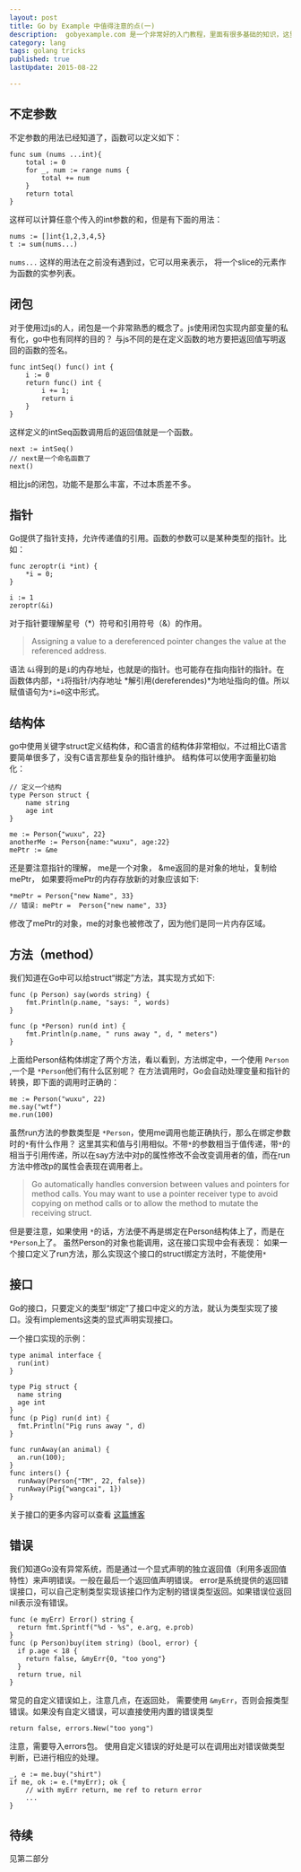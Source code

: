 ```yaml
---
layout: post
title: Go by Example 中值得注意的点(一)
description:  gobyexample.com 是一个非常好的入门教程，里面有很多基础的知识，这里主要记录一些比较有“新意”的点
category: lang
tags: golang tricks
published: true
lastUpdate: 2015-08-22

---
```


## 不定参数 ##
不定参数的用法已经知道了，函数可以定义如下：

```golang
func sum (nums ...int){
	total := 0
	for _, num := range nums {
		total += num
	}
	return total
}
```

这样可以计算任意个传入的int参数的和，但是有下面的用法：

```
nums := []int{1,2,3,4,5}
t := sum(nums...)
```
```nums...``` 这样的用法在之前没有遇到过，它可以用来表示， 将一个slice的元素作为函数的实参列表。

## 闭包 ##
对于使用过js的人，闭包是一个非常熟悉的概念了。js使用闭包实现内部变量的私有化，go中也有同样的目的？
与js不同的是在定义函数的地方要把返回值写明返回的函数的签名。

```golang
func intSeq() func() int {
	i := 0
	return func() int {
		i += 1;
		return i
	}
}
```
这样定义的intSeq函数调用后的返回值就是一个函数。

```golang
next := intSeq()
// next是一个命名函数了
next()
```
相比js的闭包，功能不是那么丰富，不过本质差不多。

## 指针 ##
Go提供了指针支持，允许传递值的引用。函数的参数可以是某种类型的指针。比如：

```golang
func zeroptr(i *int) {
	*i = 0;
}

i := 1
zeroptr(&i)
```
对于指针要理解星号（*）符号和引用符号（&）的作用。

> Assigning a value to a dereferenced pointer changes the value at the referenced address.

语法 ```&i```得到的是```i```的内存地址，也就是i的指针。也可能存在指向指针的指针。在函数体内部，```*i```将指针/内存地址 *解引用(dereferendes)*为地址指向的值。所以赋值语句为```*i=0```这中形式。

## 结构体 ##
go中使用关键字struct定义结构体，和C语言的结构体非常相似，不过相比C语言要简单很多了，没有C语言那些复杂的指针维护。
结构体可以使用字面量初始化：

```golang
// 定义一个结构
type Person struct {
	name string
	age int
}

me := Person{"wuxu", 22}
anotherMe := Person{name:"wuxu", age:22}
mePtr := &me
```
还是要注意指针的理解， me是一个对象， &me返回的是对象的地址，复制给 mePtr， 如果要将mePtr的内存存放新的对象应该如下:

```golang
*mePtr = Person{"new Name", 33}
// 错误: mePtr =  Person{"new name", 33}
```
修改了mePtr的对象，me的对象也被修改了，因为他们是同一片内存区域。

## 方法（method） ##
我们知道在Go中可以给struct“绑定”方法，其实现方式如下:

```golang
func (p Person) say(words string) {
	fmt.Println(p.name, "says: ", words)
}

func (p *Person) run(d int) {
	fmt.Println(p.name, " runs away ", d, " meters")
}
```
上面给Person结构体绑定了两个方法，看以看到，方法绑定中，一个使用 ```Person``` ,一个是 ```*Person```他们有什么区别呢？
在方法调用时，Go会自动处理变量和指针的转换，即下面的调用时正确的：

```
me := Person("wuxu", 22)
me.say("wtf")
me.run(100)
```
虽然run方法的参数类型是 ```*Person```，使用me调用也能正确执行，那么在绑定参数时的```*```有什么作用？ 这里其实和值与引用相似。不带```*```的参数相当于值传递，带```*```的相当于引用传递，所以在say方法中对p的属性修改不会改变调用者的值，而在run方法中修改p的属性会表现在调用者上。

> Go automatically handles conversion between values and pointers for method calls. You may want to use a pointer receiver type to avoid copying on method calls or to allow the method to mutate the receiving struct.

但是要注意，如果使用 ```*```的话，方法便不再是绑定在Person结构体上了，而是在```*Person```上了。
虽然Person的对象也能调用，这在接口实现中会有表现： 如果一个接口定义了run方法，那么实现这个接口的struct绑定方法时，不能使用```*```
## 接口 ##
Go的接口，只要定义的类型“绑定”了接口中定义的方法，就认为类型实现了接口。没有implements这类的显式声明实现接口。

一个接口实现的示例：

```golang
type animal interface {
  run(int)
}

type Pig struct {
  name string
  age int                                    
}
func (p Pig) run(d int) {
  fmt.Println("Pig runs away ", d)
}

func runAway(an animal) {
  an.run(100);
}                                  
func inters() {
  runAway(Person{"TM", 22, false})
  runAway(Pig{"wangcai", 1})
}
```
关于接口的更多内容可以查看 [这篇博客](http://jordanorelli.com/post/32665860244/how-to-use-interfaces-in-go "http://jordanorelli.com/post/32665860244/how-to-use-interfaces-in-go")


## 错误 ##
我们知道Go没有异常系统，而是通过一个显式声明的独立返回值（利用多返回值特性）来声明错误。一般在最后一个返回值声明错误。
error是系统提供的返回错误接口，可以自己定制类型实现该接口作为定制的错误类型返回。如果错误位返回nil表示没有错误。

```golang
func (e myErr) Error() string {
  return fmt.Sprintf("%d - %s", e.arg, e.prob)
}
func (p Person)buy(item string) (bool, error) {
  if p.age < 18 {
    return false, &myErr{0, "too yong"}
  }
  return true, nil
}
```
常见的自定义错误如上，注意几点，在返回处， 需要使用 ```&myErr```，否则会报类型错误。如果没有自定义错误，可以直接使用内置的错误类型

```
return false, errors.New("too yong")
```
注意，需要导入errors包。
使用自定义错误的好处是可以在调用出对错误做类型判断，已进行相应的处理。


```
_, e := me.buy("shirt")
if me, ok := e.(*myErr); ok {
	// with myErr return, me ref to return error
	...
}
```

## 待续 ##

见第二部分


